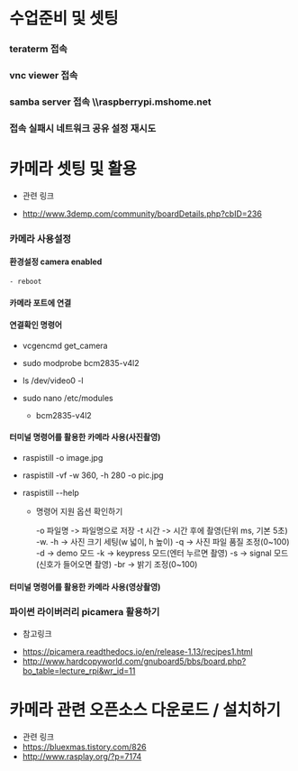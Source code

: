 # 수업준비 및 셋팅
### teraterm 접속

### vnc viewer 접속

### samba server 접속 \\\\raspberrypi.mshome.net

### 접속 실패시 네트워크 공유 설정 재시도

# 카메라 셋팅 및 활용

- 관련 링크

- http://www.3demp.com/community/boardDetails.php?cbID=236


### 카메라 사용설정
#### 환경설정 camera enabled
    - reboot
    
#### 카메라 포트에 연결


#### 연결확인 명령어
- vcgencmd get_camera

- sudo modprobe bcm2835-v4l2

- ls /dev/video0 -l

- sudo nano /etc/modules
    + bcm2835-v4l2

#### 터미널 명령어를 활용한 카메라 사용(사진촬영)
- raspistill -o image.jpg
- raspistill -vf -w 360, -h 280 -o pic.jpg

- raspistill --help
  + 명령어 지원 옵션 확인하기
  
    -o 파일명 -> 파일명으로 저장
    -t 시간 -> 시간 후에 촬영(단위 ms, 기본 5초)
    -w. -h -> 사진 크기 세팅(w 넓이, h 높이)
    -q -> 사진 파일 품질 조정(0~100)
    -d -> demo 모드
    -k -> keypress 모드(엔터 누르면 촬영)
    -s -> signal 모드(신호가 들어오면 촬영)
    -br -> 밝기 조정(0~100)
    
#### 터미널 명령어를 활용한 카메라 사용(영상촬영)


### 파이썬 라이버러리 picamera 활용하기
- 참고링크
 + https://picamera.readthedocs.io/en/release-1.13/recipes1.html
 + http://www.hardcopyworld.com/gnuboard5/bbs/board.php?bo_table=lecture_rpi&wr_id=11



# 카메라 관련 오픈소스 다운로드 / 설치하기
- 관련 링크
- https://bluexmas.tistory.com/826
- http://www.rasplay.org/?p=7174

